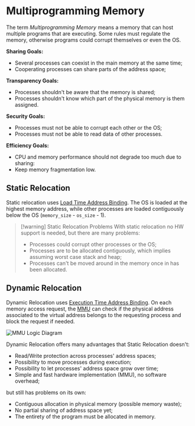 # Multiprogramming Memory

The term *Multiprogramming Memory* means a memory that can host multiple programs that are executing. Some rules must regulate the memory, otherwise programs could corrupt themselves or even the OS.

**Sharing Goals:**
- Several processes can coexist in the main memory at the same time;
- Cooperating processes can share parts of the address space;

**Transparency Goals:**
- Processes shouldn't be aware that the memory is shared;
- Processes shouldn't know which part of the physical memory is them assigned.

**Security Goals:**
- Processes must not be able to corrupt each other or the OS;
- Processes must not be able to read data of other processes.

**Efficiency Goals:**
- CPU and memory performance should not degrade too much due to sharing:
- Keep memory fragmentation low.

## Static Relocation

Static relocation uses [Load Time Address Binding](/Systems%20and%20Networking/Unit%201/Memory%20Management/Address%20Binding.md#Load%20Time%20Address%20Binding). The OS is loaded at the highest memory address, while other processes are loaded contiguously below the OS (`memory_size` - `os_size` - 1).

> [!warning] Static Relocation Problems
> With static relocation no HW support is needed, but there are many problems:
> - Processes could corrupt other processes or the OS;
> - Processes are to be allocated contiguously, which implies assuming worst case stack and heap;
> - Processes can't be moved around in the memory once in has been allocated.

## Dynamic Relocation

Dynamic Relocation uses [Execution Time Address Binding](/Systems%20and%20Networking/Unit%201/Memory%20Management/Address%20Binding.md#Execution%20Time%20Address%20Binding). On each memory access request, the [MMU](/Systems%20and%20Networking/Unit%201/Architecture/Virtual%20Memory.md#Memory%20Management%20Unit) can check if the physical address associated to the virtual address belongs to the requesting process and block the request if needed.

![MMU Logic Diagram](?TK)

Dynamic Relocation offers many advantages that Static Relocation doesn't:
- Read/Write protection across processes' address spaces;
- Possibility to move processes during execution;
- Possibility to let processes' address space grow over time;
- Simple and fast hardware implementation (MMU), no software overhead;

but still has problems on its own:
- Contiguous allocation in physical memory (possible memory waste);
- No partial sharing of address space yet;
- The entirety of the program must be allocated in memory.
